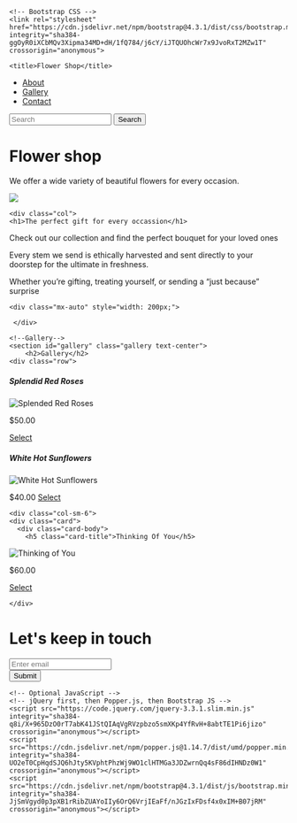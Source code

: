 <!doctype html>
<html lang="en">
  <head>
    <!-- Required meta tags -->
    <meta charset="utf-8">
    <meta name="viewport" content="width=device-width, initial-scale=1, shrink-to-fit=no">

    <!-- Bootstrap CSS -->
    <link rel="stylesheet" href="https://cdn.jsdelivr.net/npm/bootstrap@4.3.1/dist/css/bootstrap.min.css" integrity="sha384-ggOyR0iXCbMQv3Xipma34MD+dH/1fQ784/j6cY/iJTQUOhcWr7x9JvoRxT2MZw1T" crossorigin="anonymous">

    <title>Flower Shop</title>
  </head>
  <body>
   
   <div class="container">
   
   <nav class="navbar navbar-expand-lg navbar-light bg-info">
  <div class="collapse navbar-collapse" id="navbarTogglerDemo03">
    <ul class="navbar-nav mr-auto mt-2 mt-lg-0">
      <li class="nav-item active">
        <a class="nav-link text-light" href="#">About</a>
      </li>
      <li class="nav-item active">
        <a class="nav-link text-light" href="#">Gallery</a>
      </li>
      <li class="nav-item active">
        <a class="nav-link text-light" href="#">Contact</a>
      </li>
    </ul>
    <form class="form-inline my-2 my-lg-0">
      <input class="form-control mr-sm-2" type="search" placeholder="Search" aria-label="Search">
      <button class="btn btn-primary my-2 my-sm-0 text-light" type="submit">Search</button>
    </form>
  </div>
</nav>

<div class="jumbotron jumbotron-fluid bg-info text-center">
  <div class="container">
    <h1 class="display-4 text-light">Flower shop</h1>
    <p class="lead text-light">We offer a wide variety of beautiful flowers for every occasion.</p>
  </div>
</div>

<div class="container">
  <div class="row align-items-stat">
   <div class="col">
	  <img class="img-fluid" src="https://th.bing.com/th/id/OIP.rWuKeKmsrxUHndtvmUfOUQHaE8?w=291&h=194&c=7&r=0&o=5&dpr=1.5&pid=1.7 alt="responsive image">
	  </div>
	
    <div class="col">
	<h1>The perfect gift for every occassion</h1>
   <p> Check out our collection and find the perfect bouquet for your loved ones</p> 
   <p>Every stem we send is ethically harvested and sent directly to your doorstep for the ultimate in freshness.</p>
   <p>Whether you’re gifting, treating yourself, or sending a “just because” surprise</p>  
    </div>
    
	<div class="mx-auto" style="width: 200px;">

     </div>

	<!--Gallery-->
    <section id="gallery" class="gallery text-center">
        <h2>Gallery</h2>
	<div class="row">
  <div class="col-sm-6">
    <div class="card">
      <div class="card-body">
        <h5 class="card-title">Splendid Red Roses</h5>
         <img src="https://www.datocms-assets.com/32926/1690899394-1_bb944-24_splendid-red-roses_hands.jpg?w=333&h=331&crop=focalpoint&fit=crop&fp-x=0.4&dpr=2" class="card-img-top" alt="Splended Red Roses">
        <p class="card-text">$50.00</p>
        <a href="#" class="btn btn-primary">Select</a>
      </div>
    </div>
  </div>
  <div class="col-sm-6">
    <div class="card">
      <div class="card-body">
        <h5 class="card-title">White Hot Sunflowers</h5>
  <img src="https://www.datocms-assets.com/32926/1724770293-1_bb1435-28-white-hot-sunflowers_hands.jpg?w=333&h=331&crop=focalpoint&fit=crop&fp-x=0.4&dpr=2" class="card-img-top" alt="White Hot Sunflowers">
        <p class="card-text">$40.00
        <a href="#" class="btn btn-primary">Select</a>
		</div>
		</div>
		</div>
		
    <div class="col-sm-6">
	<div class="card">
      <div class="card-body">
        <h5 class="card-title">Thinking Of You</h5>
  <img src="https://www.datocms-assets.com/32926/1719521491-1_bb1371-26_thinking-of-you_hands.jpg?w=333&h=331&crop=focalpoint&fit=crop&fp-x=0.4&dpr=2" class="card-img-top" alt="Thinking of You">
        <p class="card-text">$60.00</p>
        <a href="#" class="btn btn-primary">Select</a>
      </div>
    </div>
  </div>
  </section>
<!--/Gallery-->
	
    </div>
  </div>
</div>
  <div class="text-center">
      <form>
	      <h1 class="text-primary my-5">Let's keep in touch</h1>
          <div class="form-group">
            <input type="email" class="form-control" id="exampleInputEmail1" aria-describedby="emailHelp" placeholder="Enter email">
           </div>
           <button type="submit" class="btn btn-primary">Submit</button>
      </form> 
  </div>


</div>

    <!-- Optional JavaScript -->
    <!-- jQuery first, then Popper.js, then Bootstrap JS -->
    <script src="https://code.jquery.com/jquery-3.3.1.slim.min.js" integrity="sha384-q8i/X+965DzO0rT7abK41JStQIAqVgRVzpbzo5smXKp4YfRvH+8abtTE1Pi6jizo" crossorigin="anonymous"></script>
    <script src="https://cdn.jsdelivr.net/npm/popper.js@1.14.7/dist/umd/popper.min.js" integrity="sha384-UO2eT0CpHqdSJQ6hJty5KVphtPhzWj9WO1clHTMGa3JDZwrnQq4sF86dIHNDz0W1" crossorigin="anonymous"></script>
    <script src="https://cdn.jsdelivr.net/npm/bootstrap@4.3.1/dist/js/bootstrap.min.js" integrity="sha384-JjSmVgyd0p3pXB1rRibZUAYoIIy6OrQ6VrjIEaFf/nJGzIxFDsf4x0xIM+B07jRM" crossorigin="anonymous"></script>
  </body>
</html>
